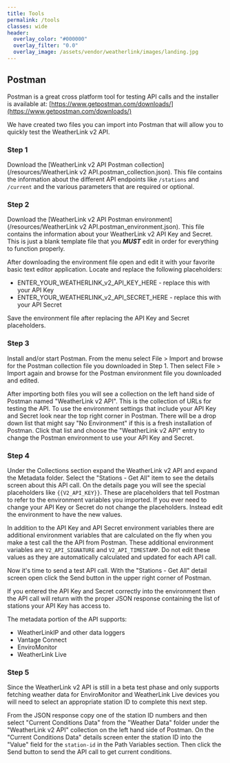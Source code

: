 ```yaml
---
title: Tools
permalink: /tools
classes: wide
header:
  overlay_color: "#000000"
  overlay_filter: "0.0"
  overlay_image: /assets/vendor/weatherlink/images/landing.jpg
---
```


## Postman

Postman is a great cross platform tool for testing API calls and the installer is available at: [https://www.getpostman.com/downloads/](https://www.getpostman.com/downloads/)

We have created two files you can import into Postman that will allow you to quickly test the WeatherLink v2 API.

### Step 1

Download the [WeatherLink v2 API Postman collection](/resources/WeatherLink v2 API.postman_collection.json). This file contains the information about the different API endpoints like `/stations` and `/current` and the various parameters that are required or optional.

### Step 2

Download the [WeatherLink v2 API Postman environment](/resources/WeatherLink v2 API.postman_environment.json). This file contains the information about your WeatherLink v2 API Key and Secret. This is just a blank template file that you <b><i>MUST</i></b> edit in order for everything to function properly.

After downloading the environment file open and edit it with your favorite basic text editor application. Locate and replace the following placeholders:

- ENTER_YOUR_WEATHERLINK_v2_API_KEY_HERE - replace this with your API Key
- ENTER_YOUR_WEATHERLINK_v2_API_SECRET_HERE - replace this with your API Secret

Save the environment file after replacing the API Key and Secret placeholders.

### Step 3

Install and/or start Postman. From the menu select File > Import and browse for the Postman collection file you downloaded in Step 1. Then select File > Import again and browse for the Postman environment file you downloaded and edited.

After importing both files you will see a collection on the left hand side of Postman named "WeatherLink v2 API". This is the collection of URLs for testing the API. To use the environment settings that include your API Key and Secret look near the top right corner in Postman. There will be a drop down list that might say "No Environment" if this is a fresh installation of Postman. Click that list and choose the "WeatherLink v2 API" entry to change the Postman environment to use your API Key and Secret.

### Step 4

Under the Collections section expand the WeatherLink v2 API and expand the Metadata folder. Select the "Stations - Get All" item to see the details screen about this API call. On the details page you will see the special placeholders like `{{V2_API_KEY}}`. These are placeholders that tell Postman to refer to the environment variables you imported. If you ever need to change your API Key or Secret do not change the placeholders. Instead edit the environment to have the new values.

In addition to the API Key and API Secret environment variables there are additional environment variables that are calculated on the fly when you make a test call the the API from Postman. These additional environment variables are `V2_API_SIGNATURE` and `V2_API_TIMESTAMP`. Do not edit these values as they are automatically calculated and updated for each API call.

Now it's time to send a test API call. With the "Stations - Get All" detail screen open click the Send button in the upper right corner of Postman.

If you entered the API Key and Secret correctly into the environment then the API call will return with the proper JSON response containing the list of stations your API Key has access to.

The metadata portion of the API supports:

- WeatherLinkIP and other data loggers
- Vantage Connect
- EnviroMonitor
- WeatherLink Live

### Step 5

Since the WeatherLink v2 API is still in a beta test phase and only supports fetching weather data for EnviroMonitor and WeatherLink Live devices you will need to select an appropriate station ID to complete this next step.

From the JSON response copy one of the station ID numbers and then select "Current Conditions Data" from the "Weather Data" folder under the "WeatherLink v2 API" collection on the left hand side of Postman. On the "Current Conditions Data" details screen enter the station ID into the "Value" field for the `station-id` in the Path Variables section. Then click the Send button to send the API call to get current conditions.

